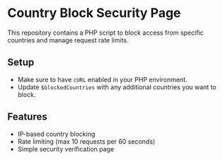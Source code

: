# Country Block Security Page
This repository contains a PHP script to block access from specific countries and manage request rate limits.

## Setup
- Make sure to have `cURL` enabled in your PHP environment.
- Update `$blockedCountries` with any additional countries you want to block.

## Features
- IP-based country blocking
- Rate limiting (max 10 requests per 60 seconds)
- Simple security verification page
